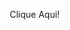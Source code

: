 
<html lang="pt-br">
<head>
    <meta charset="UTF-8">
    <meta name="viewport" content="width=device-width, initial-scale=1.0">
    <title>Jarbas e Samara</title>
    <style>
       * {
  margin: 0;
  padding: 0;
  box-sizing: border-box;
}

body {
  height: 100vh;
  width: 100%;
  display: flex;
  justify-content: center;
  align-items: center;
  font-family: sans-serif;
  background-color: #3B4049;
}

.wrapper {
  height: 200px;
  width: 300px;
  background-color: pink;
  position: relative;
  display: flex;
  justify-content: center;
  z-index: 0;
  cursor: pointer;
}

.lid {
  position: absolute;
  height: 100%;
  width: 100%;
  top: 0;
  left: 0;
  border-right: 150px solid transparent;
  border-bottom: 100px solid transparent;
  border-left: 150px solid transparent;
  transform-origin: top;
  transition: transform 0.25s linear;
}

/* Lid when closed */
.lid.one {
  border-top: 100px solid pink;
  transform: rotateX(0deg);
  z-index: 3;
  transition-delay: 0.75s;
}

/* Lid when opened */
.lid.two {
  border-top: 100px solid pink;
  transform: rotateX(90deg);
  z-index: 1;
  transition-delay: 0.5s;
}

.envelope {
  position: absolute;
  height: 100%;
  width: 100%;
  top: 0;
  left: 0;
  border-top: 100px solid transparent;
  border-right: 150px solid rgb(247, 198, 236);
  border-bottom: 100px solid rgb(247, 198, 236);
  border-left: 150px solid #f5b9e8;
  z-index: 3;
}

.letter {
  position: absolute;
  top: 0;
  width: 80%;
  height: 80%;
  background-color: white;
  border-radius: 15px;
  z-index: 2;
  transition: 0.5s;
}

.letter p {
  text-align: center;
  font-size: 30px;
  margin-top: 30px;
  color: #3B4049;
}

.wrapper:hover .lid.one {
    transform: rotateX(90deg);
    transition-delay: 0s;
}

.wrapper:hover .lid.two {
    transform: rotateX(180deg);
    transition-delay: 0.25s;
}

.wrapper:hover .letter {
  transform: translateY(-50px);
  transition-delay: 0.5s;
}
    </style>
    <script>
        function showImage() {
            window.location.href = 'https://i.ibb.co/mShYqBz/Whats-App-Image-2024-09-24-at-09-57-12.jpg'; // Atualiza a página para mostrar a imagem
        }
    </script>
<title></title>
</head>
<body>
    <div class="wrapper" onclick="showImage()">
        <div class="lid one"></div>
        <div class="lid two"></div>
        <div class="envelope"></div>
        <div class="letter">
            <p>Clique Aqui!</p>
        </div>
    </div>
</body>
</html>
